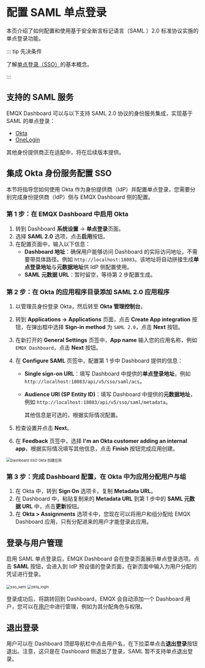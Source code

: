 # 配置 SAML 单点登录

本页介绍了如何配置和使用基于安全断言标记语言（SAML ）2.0 标准协议实施的单点登录功能。

::: tip 先决条件

了解[单点登录（SSO）](./sso.md)的基本概念。

:::

## 支持的 SAML 服务

EMQX Dashboard 可以与以下支持 SAML 2.0 协议的身份服务集成，实现基于 SAML 的单点登录：

- [Okta](https://www.okta.com/)
- [OneLogin](https://www.onelogin.com/)

其他身份提供商正在适配中，将在后续版本提供。

## 集成 Okta 身份服务配置 SSO

本节将指导您如何使用 Okta 作为身份提供商（IdP）并配置单点登录，您需要分别完成身份提供商（IdP）侧与 EMQX Dashboard 侧的配置。

### 第 1 步：在  EMQX Dashboard 中启用 Okta
1. 转到 Dashboard **系统设置** -> **单点登录**页面。
2. 选择 **SAML 2.0** 选项，点击**启用**按钮。
3. 在配置页面中，输入以下信息：
   - **Dashboard 地址**：确保用户能够访问 Dashboard 的实际访问地址，不需要带具体路径。例如 `http://localhost:18083`。该地址将自动拼接生成**单点登录地址**与**元数据地址**供 IdP 侧配置使用。
   - **SAML 元数据 URL**：暂时留空，等待第 2 步配置生成。

### 第 2 步：在 Okta 的应用程序目录添加 SAML 2.0 应用程序

1. 以管理员身份登录 Okta，然后转至 **Okta 管理控制台**。

2. 转到 **Applications ->  Applications** 页面，点击 **Create App integration** 按钮，在弹出框中选择 **Sign-in method** 为 `SAML 2.0`，点击 **Next** 按钮。

3. 在新打开的 **General Settings** 页签中，**App name** 输入您的应用名称，例如 `EMQX Dashboard`，点击 **Next** 按钮。
4. 在 **Configure SAML** 页签中，配置第 1 步中 Dashboard 提供的信息：

   - **Single sign-on URL**：填写 Dashboard 中提供的**单点登录地址**，例如 `http://localhost:18083/api/v5/sso/saml/acs`。

   - **Audience URI (SP Entity ID)**：填写 Dashboard 中提供的**元数据地址**，例如 `http://localhost:18083/api/v5/sso/saml/metadata`。

     其他信息是可选的，根据实际情况配置。

5. 检查设置并点击 **Next**。

6. 在 **Feedback** 页签中，选择 **I'm an Okta customer adding an internal app**，根据实际情况填写其他信息，点击 **Finish** 按钮完成应用创建。

<img src="./assets/dashboard-sso-saml-create-okta-app.png" alt="Dashboard SSO Okta 创建应用" style="zoom:67%;" />

### 第 3 步：完成 Dashboard 配置，在 Okta 中为应用分配用户与组

1. 在 Okta 中，转到 **Sign On** 选项卡，复制 **Metadata URL**。
2. 在 Dashboard 中，粘贴复制来的  **Metadata URL** 到第 1 步中的 **SAML 元数据 URL** 中，点击**更新**按钮。
3. 在 **Okta > Assignments** 选项卡中，您现在可以将用户和组分配给 EMQX Dashboard 应用，只有分配进来的用户才能登录此应用。
## 登录与用户管理

启用 SAML 单点登录后，EMQX Dashboard 会在登录页面展示单点登录选项。点击 **SAML** 按钮，会进入到 IdP 预设值的登录页面，在新页面中输入为用户分配的凭证进行登录。

<img src="./assets/sso_saml.png" alt="sso_saml" style="zoom:67%;" />

<img src="./assets/okta_login.png" alt="okta_login" style="zoom:67%;" />

登录成功后，将跳转回到 Dashboard，EMQX 会自动添加一个 Dashboard 用户，您可以在[用户](./system.md#用户)中进行管理，例如为其分配角色与权限。

## 退出登录

用户可以在 Dashboard 顶部导航栏中点击用户名，在下拉菜单点击**退出登录**按钮退出。注意，这只是在 Dashboard 侧退出了登录，SAML 暂不支持单点退出登录。
